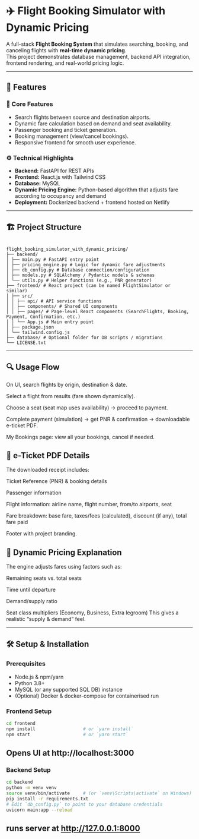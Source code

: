 # ✈️ Flight Booking Simulator with Dynamic Pricing

A full-stack **Flight Booking System** that simulates searching, booking, and canceling flights with **real-time dynamic pricing**.  
This project demonstrates database management, backend API integration, frontend rendering, and real-world pricing logic.

---

## 🚀 Features

### 🧩 Core Features
- Search flights between source and destination airports.
- Dynamic fare calculation based on demand and seat availability.
- Passenger booking and ticket generation.
- Booking management (view/cancel bookings).
- Responsive frontend for smooth user experience.

### ⚙️ Technical Highlights
- **Backend:** FastAPI for REST APIs
- **Frontend:** React.js with Tailwind CSS
- **Database:** MySQL
- **Dynamic Pricing Engine:** Python-based algorithm that adjusts fare according to occupancy and demand
- **Deployment:** Dockerized backend + frontend hosted on Netlify

---

## 🏗️ Project Structure

```

flight_booking_simulator_with_dynamic_pricing/
├── backend/
│ ├── main.py # FastAPI entry point
│ ├── pricing_engine.py # Logic for dynamic fare adjustments
│ ├── db_config.py # Database connection/configuration
│ ├── models.py # SQLAlchemy / Pydantic models & schemas
│ └── utils.py # Helper functions (e.g., PNR generator)
├── frontend/ # React project (can be named FlightSimulator or similar)
│ ├── src/
│ │ ├── api/ # API service functions
│ │ ├── components/ # Shared UI components
│ │ ├── pages/ # Page-level React components (SearchFlights, Booking, Payment, Confirmation, etc.)
│ │ └── App.js # Main entry point
│ ├── package.json
│ └── tailwind.config.js
├── database/ # Optional folder for DB scripts / migrations
└── LICENSE.txt

```

---

## 🔍 Usage Flow

On UI, search flights by origin, destination & date.

Select a flight from results (fare shown dynamically).

Choose a seat (seat map uses availability) → proceed to payment.

Complete payment (simulation) → get PNR & confirmation → downloadable e-ticket PDF.

My Bookings page: view all your bookings, cancel if needed.  


## 📄 e-Ticket PDF Details

The downloaded receipt includes:

Ticket Reference (PNR) & booking details

Passenger information

Flight information: airline name, flight number, from/to airports, seat

Fare breakdown: base fare, taxes/fees (calculated), discount (if any), total fare paid

Footer with project branding.

## 🧪 Dynamic Pricing Explanation

The engine adjusts fares using factors such as:

Remaining seats vs. total seats

Time until departure

Demand/supply ratio

Seat class multipliers (Economy, Business, Extra legroom)
This gives a realistic “supply & demand” feel.


---

## 🛠 Setup & Installation

### Prerequisites
- Node.js & npm/yarn  
- Python 3.8+  
- MySQL (or any supported SQL DB) instance  
- (Optional) Docker & docker-compose for containerised run

### Frontend Setup
```bash
cd frontend
npm install                  # or `yarn install`
npm start                    # or `yarn start`
```
## Opens UI at http://localhost:3000

### Backend Setup
```bash
cd backend
python -m venv venv
source venv/bin/activate     # (or `venv\Scripts\activate` on Windows)
pip install -r requirements.txt
# Edit `db_config.py` to point to your database credentials
uvicorn main:app --reload    
```
## runs server at http://127.0.0.1:8000
